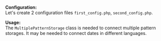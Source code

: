 **Configuration:**\
Let's create 2 configuration files `first_config.php`, `second_config.php`.

**Usage:**\
The `MultiplePatternStorage` class is needed to connect multiple pattern storages.
It may be needed to connect dates in different languages. 